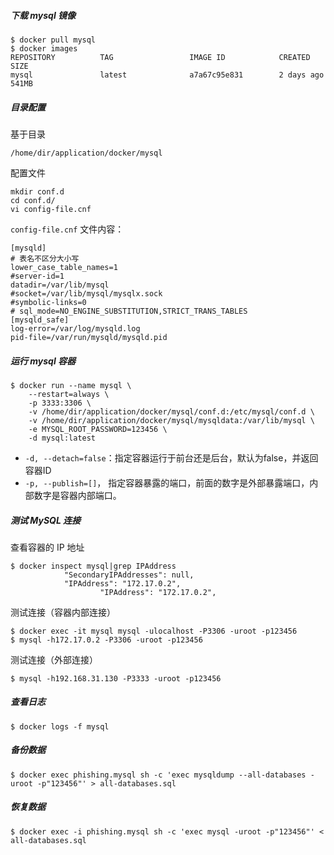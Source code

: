 ##### 下载 mysql 镜像

```shell
$ docker pull mysql
$ docker images
REPOSITORY          TAG                 IMAGE ID            CREATED             SIZE
mysql               latest              a7a67c95e831        2 days ago          541MB
```

##### 目录配置

基于目录

```
/home/dir/application/docker/mysql
```

配置文件

```
mkdir conf.d
cd conf.d/
vi config-file.cnf
```

`config-file.cnf` 文件内容：

```mysql
[mysqld]
# 表名不区分大小写
lower_case_table_names=1
#server-id=1
datadir=/var/lib/mysql
#socket=/var/lib/mysql/mysqlx.sock
#symbolic-links=0
# sql_mode=NO_ENGINE_SUBSTITUTION,STRICT_TRANS_TABLES
[mysqld_safe]
log-error=/var/log/mysqld.log
pid-file=/var/run/mysqld/mysqld.pid
```

##### 运行 mysql 容器

```shell
$ docker run --name mysql \
	--restart=always \
    -p 3333:3306 \
    -v /home/dir/application/docker/mysql/conf.d:/etc/mysql/conf.d \
    -v /home/dir/application/docker/mysql/mysqldata:/var/lib/mysql \
    -e MYSQL_ROOT_PASSWORD=123456 \
    -d mysql:latest
```

- `-d, --detach=false`：指定容器运行于前台还是后台，默认为false，并返回容器ID
- `-p, --publish=[]`， 指定容器暴露的端口，前面的数字是外部暴露端口，内部数字是容器内部端口。

##### 测试 MySQL 连接

查看容器的 IP 地址

```shell
$ docker inspect mysql|grep IPAddress
            "SecondaryIPAddresses": null,
            "IPAddress": "172.17.0.2",
                    "IPAddress": "172.17.0.2",
```

测试连接（容器内部连接）

```shell
$ docker exec -it mysql mysql -ulocalhost -P3306 -uroot -p123456
$ mysql -h172.17.0.2 -P3306 -uroot -p123456
```

测试连接（外部连接）

```shell
$ mysql -h192.168.31.130 -P3333 -uroot -p123456
```

##### 查看日志

```shell
$ docker logs -f mysql
```

##### 备份数据

```shell
$ docker exec phishing.mysql sh -c 'exec mysqldump --all-databases -uroot -p"123456"' > all-databases.sql
```

##### 恢复数据

```shell
$ docker exec -i phishing.mysql sh -c 'exec mysql -uroot -p"123456"' < all-databases.sql
```


